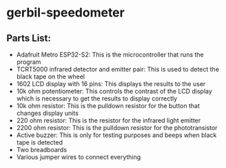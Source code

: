 # gerbil-speedometer
## Parts List:
- Adafruit Metro ESP32-S2: This is the microcontroller that runs the program
- TCRT5000 infrared detector and emitter pair: This is used to detect the black tape on the wheel
- 1602 LCD display with 16 pins: This displays the results to the user
- 10k ohm potentiometer: This controls the contrast of the LCD display which is necessary to get the results to display correctly
- 10k ohm resistor: This is the pulldown resistor for the button that changes display units
- 220 ohm resistor: This is the resistor for the infrared light emitter
- 2200 ohm resistor: This is the pulldown resistor for the phototransistor
- Active buzzer: This is only for testing purposes and beeps when black tape is detected
- Two breadboards
- Various jumper wires to connect everything
